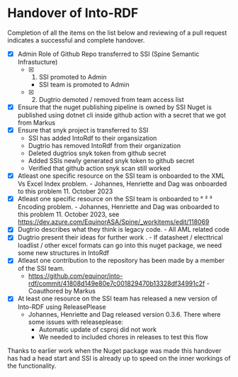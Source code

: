 # Handover of Into-RDF

Completion of all the items on the list below and reviewing of a pull request indicates a successful and complete handover.

- [x] Admin Role of Github Repo transferred to SSI (Spine Semantic Infrastucture)
  - [x] 1. SSI promoted to Admin
    - SSI team is promoted to Admin
  - [x] 2. Dugtrio demoted / removed from team access list
- [x] Ensure that the nuget publishing pipeline is owned by SSI
    Nuget is published using dotnet cli inside github action with a secret that we got from Markus
- [x] Ensure that snyk project is transferred to SSI
    - SSI has added IntoRdf to their organsization
    - Dugtrio has removed IntoRdf from their organization
    - Deleted dugtrios snyk token from github secret
    - Added SSIs newly generated snyk token to github secret
    - Verified that github action snyk scan still worked
- [x] Atleast one specific resource on the SSI team is onboarded to the XML Vs Excel Index problem.
      - Johannes, Henriette and Dag was onboarded to this problem 11. October 2023
- [x] Atleast one specific resource on the SSI team is onboarded to ° ² ³ Encoding problem.
      - Johannes, Henriette and Dag was onboarded to this problem 11. October 2023, see https://dev.azure.com/EquinorASA/Spine/_workitems/edit/118069
- [x] Dugtrio describes what they think is legacy code.
      - All AML related code
- [x] Dugtrio present their ideas for further work .
      - If datasheet / electtrical loadlist / other excel formats can go into this nuget package, we need some new structures in IntoRdf
- [x] Atleast one contribution to the repository has been made by a member of the SSI team.
  -  https://github.com/equinor/into-rdf/commit/41808d149e80e7c001829470b13328df34991c2f - Coauthored by Markus
- [x] At least one resource on the SSI team has released a new version of Into-RDF using ReleasePlease
  - Johannes, Henriette and Dag released version 0.3.6. There where some issues with releaseplease:
    - Automatic update of csproj did not work
    - We needed to included chores in releases to test this flow

Thanks to earlier work when the Nuget package was made this handover has had a head start and SSI is already up to speed on the inner workings of the functionality.
